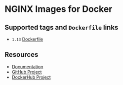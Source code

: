 # NGINX Images for Docker

## Supported tags and `Dockerfile` links

* `1.13` [Dockerfile](https://github.com/cornernote/docker-nginx/blob/1.13/Dockerfile)

## Resources

* [Documentation](https://github.com/cornernote/docker-nginx/tree/master/docs)
* [GitHub Project](https://github.com/cornernote/docker-nginx)
* [DockerHub Project](https://hub.docker.com/r/cornernote/nginx/)

